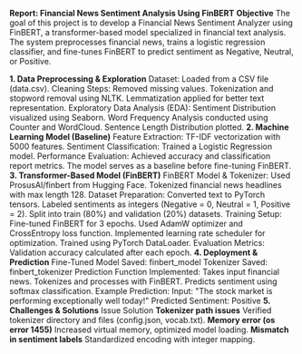 **Report: Financial News Sentiment Analysis Using FinBERT**
**Objective**
The goal of this project is to develop a Financial News Sentiment Analyzer using FinBERT, a transformer-based model specialized in financial text analysis. The system preprocesses financial news, trains a logistic regression classifier, and fine-tunes FinBERT to predict sentiment as Negative, Neutral, or Positive.

**1. Data Preprocessing & Exploration**
Dataset: Loaded from a CSV file (data.csv).
Cleaning Steps:
Removed missing values.
Tokenization and stopword removal using NLTK.
Lemmatization applied for better text representation.
Exploratory Data Analysis (EDA):
Sentiment Distribution visualized using Seaborn.
Word Frequency Analysis conducted using Counter and WordCloud.
Sentence Length Distribution plotted.
**2. Machine Learning Model (Baseline)**
Feature Extraction: TF-IDF vectorization with 5000 features.
Sentiment Classification: Trained a Logistic Regression model.
Performance Evaluation:
Achieved accuracy and classification report metrics.
The model serves as a baseline before fine-tuning FinBERT.
**3. Transformer-Based Model (FinBERT)**
FinBERT Model & Tokenizer:
Used ProsusAI/finbert from Hugging Face.
Tokenized financial news headlines with max length 128.
Dataset Preparation:
Converted text to PyTorch tensors.
Labeled sentiments as integers (Negative = 0, Neutral = 1, Positive = 2).
Split into train (80%) and validation (20%) datasets.
Training Setup:
Fine-tuned FinBERT for 3 epochs.
Used AdamW optimizer and CrossEntropy loss function.
Implemented learning rate scheduler for optimization.
Trained using PyTorch DataLoader.
Evaluation Metrics:
Validation accuracy calculated after each epoch.
**4. Deployment & Prediction**
Fine-Tuned Model Saved: finbert_model
Tokenizer Saved: finbert_tokenizer
Prediction Function Implemented:
Takes input financial news.
Tokenizes and processes with FinBERT.
Predicts sentiment using softmax classification.
Example Prediction:
Input: "The stock market is performing exceptionally well today!"
Predicted Sentiment: Positive
**5. Challenges & Solutions**
Issue	Solution
**Tokenizer path issues**	Verified tokenizer directory and files (config.json, vocab.txt).
**Memory error (os error 1455)**	Increased virtual memory, optimized model loading.
**Mismatch in sentiment labels**	Standardized encoding with integer mapping.
